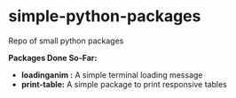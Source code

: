 # simple-python-packages
Repo of small python packages<br>

**Packages Done So-Far:**
- **loadinganim :** A simple terminal loading message
- **print-table:** A simple package to print responsive tables

